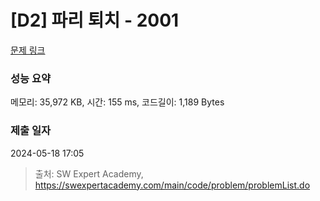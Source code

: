 # [D2] 파리 퇴치 - 2001 

[문제 링크](https://swexpertacademy.com/main/code/problem/problemDetail.do?contestProbId=AV5PzOCKAigDFAUq) 

### 성능 요약

메모리: 35,972 KB, 시간: 155 ms, 코드길이: 1,189 Bytes

### 제출 일자

2024-05-18 17:05



> 출처: SW Expert Academy, https://swexpertacademy.com/main/code/problem/problemList.do